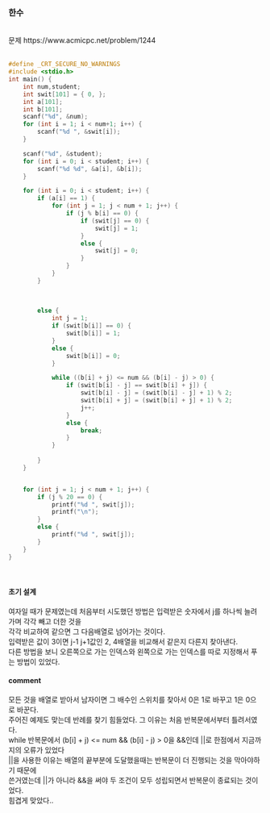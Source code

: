 ### 한수

<br>
문제 https://www.acmicpc.net/problem/1244
<br>
<br>


```C
#define _CRT_SECURE_NO_WARNINGS
#include <stdio.h> 
int main() {
    int num,student;
    int swit[101] = { 0, };
    int a[101];
    int b[101];
    scanf("%d", &num);
    for (int i = 1; i < num+1; i++) {
        scanf("%d ", &swit[i]);
    }

    scanf("%d", &student);
    for (int i = 0; i < student; i++) {
        scanf("%d %d", &a[i], &b[i]);
    }

    for (int i = 0; i < student; i++) {
        if (a[i] == 1) {
            for (int j = 1; j < num + 1; j++) {
                if (j % b[i] == 0) {
                    if (swit[j] == 0) {
                        swit[j] = 1;
                    }
                    else {
                        swit[j] = 0;
                    }
                }
            }
        }
    
            
        
        else {
            int j = 1;
            if (swit[b[i]] == 0) {
                swit[b[i]] = 1;
            }
            else {
                swit[b[i]] = 0;
            }

            while ((b[i] + j) <= num && (b[i] - j) > 0) {
                if (swit[b[i] - j] == swit[b[i] + j]) {
                    swit[b[i] - j] = (swit[b[i] - j] + 1) % 2;
                    swit[b[i] + j] = (swit[b[i] + j] + 1) % 2;
                    j++;
                }
                else {
                    break;
                }
            }
            
        }
    }


    for (int j = 1; j < num + 1; j++) {
        if (j % 20 == 0) {
            printf("%d ", swit[j]);
            printf("\n");
        }
        else {
            printf("%d ", swit[j]);
        }
    }
}
``` 
<br>

#### 초기 설계

여자일 때가 문제였는데 처음부터 시도했던 방법은 입력받은 숫자에서 j를 하나씩 늘려가며 각각 빼고 더한 것을<br>
각각 비교하여 같으면 그 다음배열로 넘어가는 것이다.<br>
입력받은 값이 3이면 j-1 j+1값인 2, 4배열을 비교해서 같은지 다른지 찾아낸다.<br>
다른 방법을 보니 오른쪽으로 가는 인덱스와 왼쪽으로 가는 인덱스를 따로 지정해서 푸는 방법이 있었다.

#### comment
모든 것을 배열로 받아서 남자이면 그 배수인 스위치를 찾아서 0은 1로 바꾸고 1은 0으로 바꾼다. <br>
주어진 예제도 맞는데 반례를 찾기 힘들었다. 그 이유는 처음 반복문에서부터 틀려서였다. <br>
while 반복문에서 (b[i] + j) <= num && (b[i] - j) > 0을 &&인데 ||로 한점에서 지금까지의 오류가 있었다<br>
||을 사용한 이유는 배열의 끝부분에 도달했을때는 반복문이 더 진행되는 것을 막아야하기 때문에<br>
쓴거였는데 ||가 아니라 &&을 써야 두 조건이 모두 성립되면서 반복문이 종료되는 것이었다.<br>
힘겹게 맞았다.. <br>
